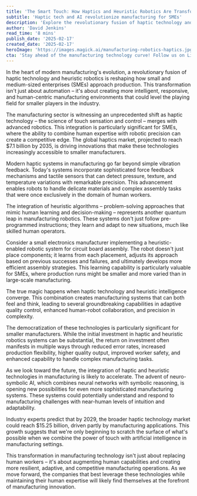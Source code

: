 ```yaml
---
title: 'The Smart Touch: How Haptics and Heuristic Robotics Are Transforming Small-Scale Manufacturing'
subtitle: 'Haptic tech and AI revolutionize manufacturing for SMEs'
description: 'Explore the revolutionary fusion of haptic technology and heuristic robotics reshaping manufacturing for small and medium-sized enterprises. Discover how these technologies combine human-like touch sensitivity with adaptive learning capabilities, opening new possibilities for smaller players in the industry.'
author: 'David Jenkins'
read_time: '8 mins'
publish_date: '2025-02-17'
created_date: '2025-02-17'
heroImage: 'https://images.magick.ai/manufacturing-robotics-haptics.jpg'
cta: 'Stay ahead of the manufacturing technology curve! Follow us on LinkedIn for daily updates on the latest innovations in haptics, robotics, and smart manufacturing solutions that are reshaping the industry landscape.'
---
```


In the heart of modern manufacturing's evolution, a revolutionary fusion of haptic technology and heuristic robotics is reshaping how small and medium-sized enterprises (SMEs) approach production. This transformation isn't just about automation – it's about creating more intelligent, responsive, and human-centric manufacturing environments that could level the playing field for smaller players in the industry.

The manufacturing sector is witnessing an unprecedented shift as haptic technology – the science of touch sensation and control – merges with advanced robotics. This integration is particularly significant for SMEs, where the ability to combine human expertise with robotic precision can create a competitive edge. The global haptics market, projected to reach $7.1 billion by 2035, is driving innovations that make these technologies increasingly accessible to smaller manufacturers.

Modern haptic systems in manufacturing go far beyond simple vibration feedback. Today's systems incorporate sophisticated force feedback mechanisms and tactile sensors that can detect pressure, texture, and temperature variations with remarkable precision. This advancement enables robots to handle delicate materials and complex assembly tasks that were once exclusively in the domain of human workers.

The integration of heuristic algorithms – problem-solving approaches that mimic human learning and decision-making – represents another quantum leap in manufacturing robotics. These systems don't just follow pre-programmed instructions; they learn and adapt to new situations, much like skilled human operators.

Consider a small electronics manufacturer implementing a heuristic-enabled robotic system for circuit board assembly. The robot doesn't just place components; it learns from each placement, adjusts its approach based on previous successes and failures, and ultimately develops more efficient assembly strategies. This learning capability is particularly valuable for SMEs, where production runs might be smaller and more varied than in large-scale manufacturing.

The true magic happens when haptic technology and heuristic intelligence converge. This combination creates manufacturing systems that can both feel and think, leading to several groundbreaking capabilities in adaptive quality control, enhanced human-robot collaboration, and precision in complexity.

The democratization of these technologies is particularly significant for smaller manufacturers. While the initial investment in haptic and heuristic robotics systems can be substantial, the return on investment often manifests in multiple ways through reduced error rates, increased production flexibility, higher quality output, improved worker safety, and enhanced capability to handle complex manufacturing tasks.

As we look toward the future, the integration of haptic and heuristic technologies in manufacturing is likely to accelerate. The advent of neuro-symbolic AI, which combines neural networks with symbolic reasoning, is opening new possibilities for even more sophisticated manufacturing systems. These systems could potentially understand and respond to manufacturing challenges with near-human levels of intuition and adaptability.

Industry experts predict that by 2029, the broader haptic technology market could reach $15.25 billion, driven partly by manufacturing applications. This growth suggests that we're only beginning to scratch the surface of what's possible when we combine the power of touch with artificial intelligence in manufacturing settings.

This transformation in manufacturing technology isn't just about replacing human workers – it's about augmenting human capabilities and creating more resilient, adaptive, and competitive manufacturing operations. As we move forward, the companies that best leverage these technologies while maintaining their human expertise will likely find themselves at the forefront of manufacturing innovation.